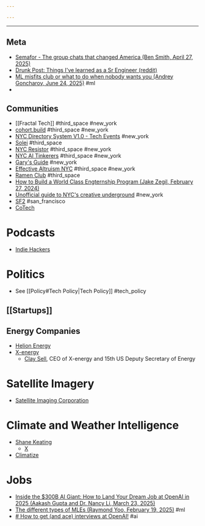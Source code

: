 ```yaml
---

---
```

---
## Meta
- [Semafor - The group chats that changed America (Ben Smith, April 27, 2025)](https://www.semafor.com/article/04/27/2025/the-group-chats-that-changed-america)
- [Drunk Post: Things I've learned as a Sr Engineer (reddit)](https://luminousmen.com/post/drunk-post-things-ive-learned-as-a-sr-engineer/)
- [ML misfits club or what to do when nobody wants you (Andrey Goncharov, June 24, 2025)](https://blog.goncharov.page/ml-misfits-club-or-what-to-do-when-nobody-wants-you) #ml
- 
## Communities
- [[Fractal Tech]] #third_space #new_york 
- [cohort.build](https://cohort.build/) #third_space #new_york 
- [NYC Directory System V1.0 - Tech Events](https://tech.somethingtodo.nyc/) #new_york 
- [Solei](https://www.dearsolei.com/) #third_space
- [NYC Resistor](https://www.nycresistor.com/) #third_space #new_york 
- [NYC AI Tinkerers](https://nyc.aitinkerers.org/) #third_space #new_york 
- [Gary's Guide](https://www.garysguide.com/events) #new_york 
- [Effective Altruism NYC](https://www.effectivealtruism.nyc/) #third_space #new_york 
- [Ramen Club](https://www.ramenclub.so/) #third_space
- [How to Build a World Class Engternship Program (Jake Zegil, February 27, 2024)](https://jakezegil.substack.com/p/how-to-build-a-world-class-engternship)
- [Unofficial guide to NYC's creative underground](https://x.com/fishlooker_/status/1888021510368972926) #new_york 
- [SF2](https://sf2.sh/) #san_francisco
- [CoTech](https://www.coops.tech/)

# Podcasts
- [Indie Hackers](https://www.indiehackers.com/podcasts)
# Politics
- See [[Policy#Tech Policy|Tech Policy]] #tech_policy
## [[Startups]]

## Energy Companies
- [Helion Energy](https://en.wikipedia.org/wiki/Helion_Energy)
- [X-energy](https://en.wikipedia.org/wiki/X-energy)
	- [Clay Sell](https://en.wikipedia.org/wiki/Clay_Sell), CEO of X-energy and 15th US Deputy Secretary of Energy

# Satellite Imagery
- [Satellite Imaging Corporation](https://www.satimagingcorp.com/)
# Climate and Weather Intelligence
- [Shane Keating](https://srkeating.com/)
	- [X](https://x.com/science_shane)
- [Climatize](https://climatize.earth/)
# Jobs
- [Inside the $300B AI Giant: How to Land Your Dream Job at OpenAI in 2025 (Aakash Gupta and Dr. Nancy Li, March 23, 2025)](https://www.news.aakashg.com/p/how-to-break-into-openai)
- [The different types of MLEs (Raymond Yoo, February 19, 2025)](https://raymondyoo.com/blog/the-different-types-of-mles/) #ml
- [# How to get (and ace) interviews at OpenAI!](https://careerservices.fas.harvard.edu/blog/2025/04/07/how-to-get-and-ace-interviews-at-openai/) #ai